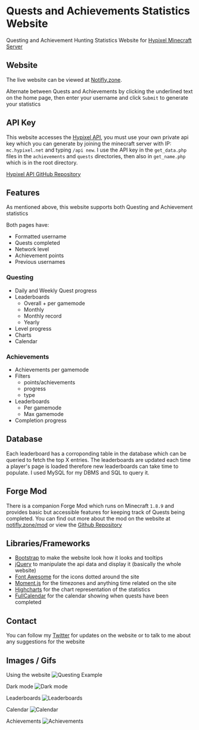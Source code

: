 # Quests and Achievements Statistics Website
Questing and Achievement Hunting Statistics Website for [Hypixel Minecraft Server](https://hypixel.net)

## Website
The live website can be viewed at [Notifly.zone](https://notifly.zone).

Alternate between Quests and Achievements by clicking the underlined
text on the home page, then enter your username and click `Submit` to generate your statistics

## API Key
This website accesses the [Hypixel API](https://api.hypixel.net), you must use your own private 
api key which you can generate by joining the minecraft server with IP: `mc.hypixel.net` and typing `/api new`.
I use the API key in the `get_data.php` files in the `achievements` and `quests` directories, then also in `get_name.php` which is in the root directory.

[Hypixel API GitHub Repository](https://github.com/HypixelDev/PublicAPI)

## Features
As mentioned above, this website supports both Questing and Achievement statistics

Both pages have:
- Formatted username
- Quests completed
- Network level
- Achievement points
- Previous usernames

### Questing
- Daily and Weekly Quest progress
- Leaderboards
  - Overall + per gamemode
  - Monthly
  - Monthly record
  - Yearly
- Level progress
- Charts
- Calendar

### Achievements
- Achievements per gamemode
- Filters
  - points/achievements
  - progress
  - type
- Leaderboards
  - Per gamemode
  - Max gamemode
- Completion progress

## Database
Each leaderboard has a corroponding table in the database which can be queried to fetch the top X entries. The leaderboards are updated each time a player's page is loaded therefore new leaderboards can take time to populate. I used MySQL for my DBMS and SQL to query it.

## Forge Mod
There is a companion Forge Mod which runs on Minecraft `1.8.9` and provides basic but accessible features for keeping track of Quests being completed. You can find out more about the mod on the website at [notifly.zone/mod](https://notifly.zone/mod) or view the [Github Repository](https://github.com/db1218/Hypixel-Questing-Mod)

## Libraries/Frameworks
- [Bootstrap](https://getbootstrap.com/) to make the website look how it looks and tooltips
- [jQuery](https://jquery.com/) to manipulate the api data and display it (basically the whole website)
- [Font Awesome](https://fontawesome.com/) for the icons dotted around the site
- [Moment.js](https://momentjs.com/) for the timezones and anything time related on the site
- [Highcharts](https://www.highcharts.com/) for the chart representation of the statistics
- [FullCalendar](https://fullcalendar.io/) for the calendar showing when quests have been completed

## Contact
You can follow my [Twitter](https://twitter.com/Notifly_) for updates on the website or to talk to me about any suggestions for the website

## Images / Gifs
Using the website
![Questing Example](https://i.imgur.com/bEZpv1e.gif)

Dark mode
![Dark mode](https://i.imgur.com/rKbCH0g.png)

Leaderboards
![Leaderboards](https://i.imgur.com/eGTBNSI.png)

Calendar
![Calendar](https://i.imgur.com/AzcqYyY.png)

Achievements
![Achievements](https://i.imgur.com/dnnyqZL.png)
